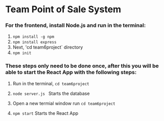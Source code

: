 # Team Point of Sale System

### For the frontend, install Node.js and run in the terminal:
1. `npm install -g npm`
2. `npm install express`
3. Next, 'cd team6project` directory
4. `npm init`

### These steps only need to be done once, after this you will be able to start the React App with the following steps:
1. Run in the terminal, `cd team6project`
2. `node server.js ` Starts the database

3. Open a new termial window run `cd team6project`
4. `npm start` Starts the React App

